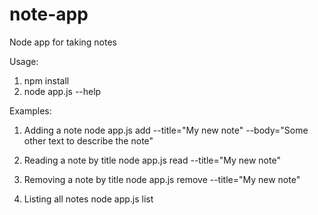 # note-app
Node app for taking notes

Usage:

1) npm install
2) node app.js --help


Examples:

1) Adding a note
node app.js add --title="My new note" --body="Some other text to describe the note"

2) Reading a note by title
node app.js read --title="My new note"

3) Removing a note by title
node app.js remove --title="My new note"

4) Listing all notes
node app.js list
